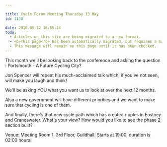 ```yaml
---

title: Cycle Forum Meeting Thursday 13 May
id: 1130

date: 2010-05-12 16:55:14
todo:
  - Articles on this site are being migrated to a new format.
  - <b>This page</b> has been automatically migrated, but requires a manual check-&amp;-tune to ensure the format and links all work as expected.
  - This message will remain on this page until it has been checked.
---
```


This month we'll be looking back to the conference and asking the question : Portsmouth - A Future Cycling City?

Jon Spencer will repeat his much-acclaimed talk which, if you've not seen, will make you laugh and think!

We'll be asking YOU what you want us to look at over the next 12 months.

Also a new government will have different priorities and we want to make sure that cycling is one of them.

And finally, there's that new cycle path which has created ripples in Eastney and Craneswater. What's your view? How would you like to see the phase 2 section built?

Venue: Meeting Room 1, 3rd Floor, Guildhall.
Starts at 19:00, duration is 02:00 hours.